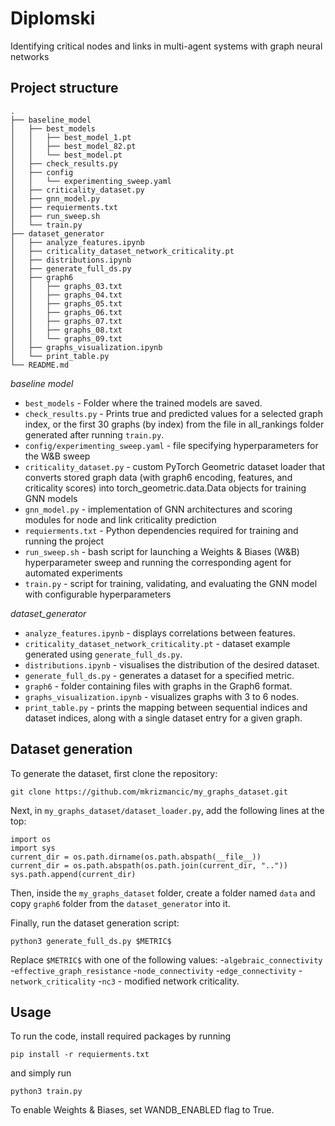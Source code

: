 # Diplomski
Identifying critical nodes and links in multi-agent systems with graph neural networks

## Project structure

```
.
├── baseline_model
│   ├── best_models
│   │   ├── best_model_1.pt
│   │   ├── best_model_82.pt
│   │   └── best_model.pt
│   ├── check_results.py
│   ├── config
│   │   └── experimenting_sweep.yaml
│   ├── criticality_dataset.py
│   ├── gnn_model.py
│   ├── requierments.txt
│   ├── run_sweep.sh
│   └── train.py
├── dataset_generator
│   ├── analyze_features.ipynb
│   ├── criticality_dataset_network_criticality.pt
│   ├── distributions.ipynb
│   ├── generate_full_ds.py
│   ├── graph6
│   │   ├── graphs_03.txt
│   │   ├── graphs_04.txt
│   │   ├── graphs_05.txt
│   │   ├── graphs_06.txt
│   │   ├── graphs_07.txt
│   │   ├── graphs_08.txt
│   │   └── graphs_09.txt
│   ├── graphs_visualization.ipynb
│   └── print_table.py
└── README.md
```
*baseline model*
- `best_models` - Folder where the trained models are saved.
- `check_results.py` - Prints true and predicted values for a selected graph index, or the first 30 graphs (by index) from the file in all_rankings folder generated after running `train.py`.
- `config/experimenting_sweep.yaml` - file specifying hyperparameters for the W&B sweep
- `criticality_dataset.py` - custom PyTorch Geometric dataset loader that converts stored graph data (with graph6 encoding, features, and criticality scores) into torch_geometric.data.Data objects for training GNN models
- `gnn_model.py` - implementation of GNN architectures and scoring modules for node and link criticality prediction
- `requierments.txt` - Python dependencies required for training and running the project
- `run_sweep.sh` - bash script for launching a Weights & Biases (W&B) hyperparameter sweep and running the corresponding agent for automated experiments
- `train.py` - script for training, validating, and evaluating the GNN model with configurable hyperparameters

*dataset_generator*
- `analyze_features.ipynb` - displays correlations between features.
- `criticality_dataset_network_criticality.pt` - dataset example generated using `generate_full_ds.py`.
- `distributions.ipynb` - visualises the distribution of the desired dataset.
- `generate_full_ds.py` - generates a dataset for a specified metric.
- `graph6` - folder containing files with graphs in the Graph6 format.
- `graphs_visualization.ipynb` - visualizes graphs with 3 to 6 nodes.
- `print_table.py` - prints the mapping between sequential indices and dataset indices, along with a single dataset entry for a given graph.

## Dataset generation
To generate the dataset, first clone the repository:
```
git clone https://github.com/mkrizmancic/my_graphs_dataset.git
```
Next, in `my_graphs_dataset/dataset_loader.py`, add the following lines at the top:
```
import os
import sys
current_dir = os.path.dirname(os.path.abspath(__file__))
current_dir = os.path.abspath(os.path.join(current_dir, ".."))
sys.path.append(current_dir)
```
Then, inside the `my_graphs_dataset` folder, create a folder named `data` and copy `graph6` folder from the `dataset_generator` into it.

Finally, run the dataset generation script:
```
python3 generate_full_ds.py $METRIC$
```
Replace `$METRIC$` with one of the following values:
-`algebraic_connectivity` 
-`effective_graph_resistance`
-`node_connectivity`
-`edge_connectivity`
-`network_criticality`
-`nc3` - modified network criticality.

## Usage
To run the code, install required packages by running 
```
pip install -r requierments.txt
```
and simply run
```
python3 train.py
```

To enable Weights & Biases, set WANDB_ENABLED flag to True.

